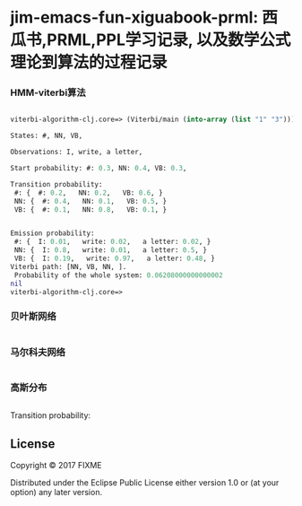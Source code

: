 # jim-emacs-fun-xiguabook-prml: 西瓜书,PRML,PPL学习记录, 以及数学公式理论到算法的过程记录

### HMM-viterbi算法
```clojure

viterbi-algorithm-clj.core=> (Viterbi/main (into-array (list "1" "3")))

States: #, NN, VB,

Observations: I, write, a letter,

Start probability: #: 0.3, NN: 0.4, VB: 0.3,

Transition probability:
 #: {  #: 0.2,   NN: 0.2,   VB: 0.6, }
 NN: {  #: 0.4,   NN: 0.1,   VB: 0.5, }
 VB: {  #: 0.1,   NN: 0.8,   VB: 0.1, }


Emission probability:
 #: {  I: 0.01,   write: 0.02,   a letter: 0.02, }
 NN: {  I: 0.8,   write: 0.01,   a letter: 0.5, }
 VB: {  I: 0.19,   write: 0.97,   a letter: 0.48, }
Viterbi path: [NN, VB, NN, ].
 Probability of the whole system: 0.06208000000000002
nil
viterbi-algorithm-clj.core=>

```
### 贝叶斯网络
```clojure
```
### 马尔科夫网络
```clojure
```

### 高斯分布
```clojure
```

Transition probability:
## License

Copyright © 2017 FIXME

Distributed under the Eclipse Public License either version 1.0 or (at
your option) any later version.
